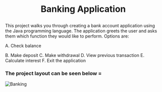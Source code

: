 

# <p align = "center" > Banking Application </p>  


This project walks you through creating a bank account application using the Java programming language. The application greets the user and asks them which function they would like to perform. Options are: 
   
<p>
A. Check balance
   
B. Make deposit
C. Make withdrawal 
D. View previous transaction
E. Calculate interest
F. Exit the application

###   The project layout can be seen below = 


<p align = "center" >


![Banking](https://user-images.githubusercontent.com/76765079/104879192-5cc7dd00-592b-11eb-9857-1dfdd6db010c.gif)

